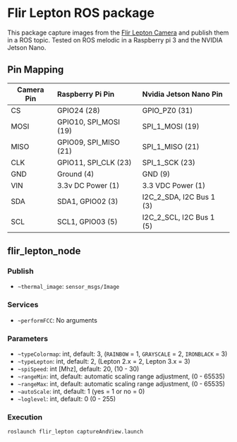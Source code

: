 # Flir Lepton ROS package
This package capture images from the [Flir Lepton Camera](https://www.sparkfun.com/products/14654) and publish them in a ROS topic. Tested on ROS melodic in a Raspberry pi 3 and the NVIDIA Jetson Nano.

## Pin Mapping

Camera Pin  | Raspberry Pi Pin          | Nvidia Jetson Nano Pin         
----------- | :------------------------ | :-----------------------
CS          | GPIO24 (28)               | GPIO_PZ0 (31)
MOSI        | GPIO10, SPI_MOSI (19)     | SPI_1_MOSI (19)
MISO        | GPIO09, SPI_MISO (21)     | SPI_1_MISO (21)
CLK         | GPIO11, SPI_CLK (23)      | SPI_1_SCK (23)
GND         | Ground (4)                | GND (9)
VIN         | 3.3v DC Power (1)         | 3.3 VDC Power (1)
SDA         | SDA1, GPIO02 (3)          | I2C_2_SDA, I2C Bus 1 (3)
SCL         | SCL1, GPIO03 (5)          | I2C_2_SCL, I2C Bus 1 (5)

## flir_lepton_node

### Publish
  - `~thermal_image`: `sensor_msgs/Image`

### Services
  - `~performFCC`: No arguments

### Parameters
  - `~typeColormap`: int, default: 3, (`RAINBOW` = 1, `GRAYSCALE` = 2, `IRONBLACK` = 3)
  - `~typeLepton`: int, default: 2, (Lepton 2.x = 2, Lepton 3.x = 3)
  - `~spiSpeed`: int [Mhz], default: 20, (10 - 30)
  - `~rangeMin`: int, default: automatic scaling range adjustment, (0 - 65535)
  - `~rangeMax`: int, default: automatic scaling range adjustment, (0 - 65535)
  - `~autoScale`: int, default: 1 (yes = 1 or no = 0)
  - `~loglevel`: int, default: 0 (0 - 255)

### Execution
```bash
roslaunch flir_lepton captureAndView.launch
```
